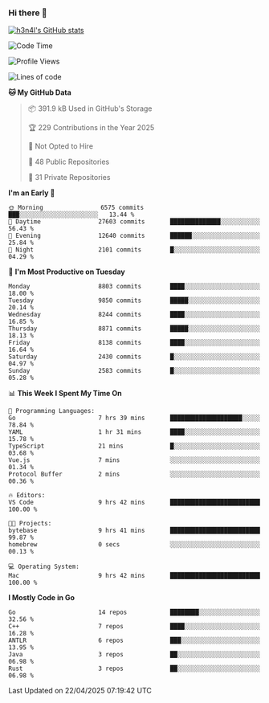 ### Hi there 👋

[![h3n4l's GitHub stats](https://github-readme-stats.vercel.app/api?username=h3n4l&count_private=true&show_icons=true&theme=radical)](https://github.com/h3n4l/github-readme-stats)

<!--START_SECTION:waka-->
![Code Time](http://img.shields.io/badge/Code%20Time-2%2C151%20hrs%203%20mins-blue)

![Profile Views](http://img.shields.io/badge/Profile%20Views-11-blue)

![Lines of code](https://img.shields.io/badge/From%20Hello%20World%20I%27ve%20Written-16.3%20million%20lines%20of%20code-blue)

**🐱 My GitHub Data** 

> 📦 391.9 kB Used in GitHub's Storage 
 > 
> 🏆 229 Contributions in the Year 2025
 > 
> 🚫 Not Opted to Hire
 > 
> 📜 48 Public Repositories 
 > 
> 🔑 31 Private Repositories 
 > 
**I'm an Early 🐤** 

```text
🌞 Morning                6575 commits        ███░░░░░░░░░░░░░░░░░░░░░░   13.44 % 
🌆 Daytime                27603 commits       ██████████████░░░░░░░░░░░   56.43 % 
🌃 Evening                12640 commits       ██████░░░░░░░░░░░░░░░░░░░   25.84 % 
🌙 Night                  2101 commits        █░░░░░░░░░░░░░░░░░░░░░░░░   04.29 % 
```
📅 **I'm Most Productive on Tuesday** 

```text
Monday                   8803 commits        ████░░░░░░░░░░░░░░░░░░░░░   18.00 % 
Tuesday                  9850 commits        █████░░░░░░░░░░░░░░░░░░░░   20.14 % 
Wednesday                8244 commits        ████░░░░░░░░░░░░░░░░░░░░░   16.85 % 
Thursday                 8871 commits        █████░░░░░░░░░░░░░░░░░░░░   18.13 % 
Friday                   8138 commits        ████░░░░░░░░░░░░░░░░░░░░░   16.64 % 
Saturday                 2430 commits        █░░░░░░░░░░░░░░░░░░░░░░░░   04.97 % 
Sunday                   2583 commits        █░░░░░░░░░░░░░░░░░░░░░░░░   05.28 % 
```


📊 **This Week I Spent My Time On** 

```text
💬 Programming Languages: 
Go                       7 hrs 39 mins       ████████████████████░░░░░   78.84 % 
YAML                     1 hr 31 mins        ████░░░░░░░░░░░░░░░░░░░░░   15.78 % 
TypeScript               21 mins             █░░░░░░░░░░░░░░░░░░░░░░░░   03.68 % 
Vue.js                   7 mins              ░░░░░░░░░░░░░░░░░░░░░░░░░   01.34 % 
Protocol Buffer          2 mins              ░░░░░░░░░░░░░░░░░░░░░░░░░   00.36 % 

🔥 Editors: 
VS Code                  9 hrs 42 mins       █████████████████████████   100.00 % 

🐱‍💻 Projects: 
bytebase                 9 hrs 41 mins       █████████████████████████   99.87 % 
homebrew                 0 secs              ░░░░░░░░░░░░░░░░░░░░░░░░░   00.13 % 

💻 Operating System: 
Mac                      9 hrs 42 mins       █████████████████████████   100.00 % 
```

**I Mostly Code in Go** 

```text
Go                       14 repos            ████████░░░░░░░░░░░░░░░░░   32.56 % 
C++                      7 repos             ████░░░░░░░░░░░░░░░░░░░░░   16.28 % 
ANTLR                    6 repos             ███░░░░░░░░░░░░░░░░░░░░░░   13.95 % 
Java                     3 repos             ██░░░░░░░░░░░░░░░░░░░░░░░   06.98 % 
Rust                     3 repos             ██░░░░░░░░░░░░░░░░░░░░░░░   06.98 % 
```




 Last Updated on 22/04/2025 07:19:42 UTC
<!--END_SECTION:waka-->

